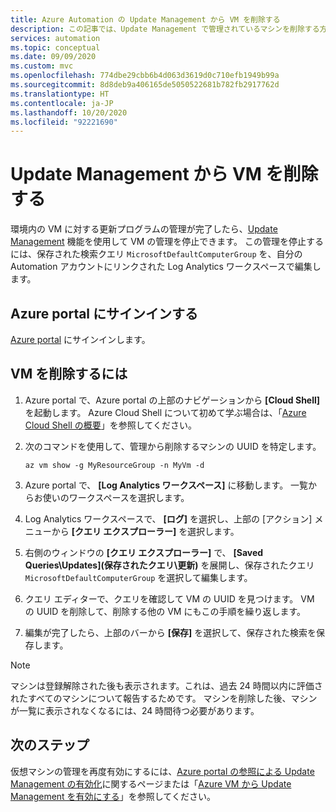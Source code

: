 ```yaml
---
title: Azure Automation の Update Management から VM を削除する
description: この記事では、Update Management で管理されているマシンを削除する方法について説明します。
services: automation
ms.topic: conceptual
ms.date: 09/09/2020
ms.custom: mvc
ms.openlocfilehash: 774dbe29cbb6b4d063d3619d0c710efb1949b99a
ms.sourcegitcommit: 8d8deb9a406165de5050522681b782fb2917762d
ms.translationtype: HT
ms.contentlocale: ja-JP
ms.lasthandoff: 10/20/2020
ms.locfileid: "92221690"
---
```

# <a name="remove-vms-from-update-management"></a>Update Management から VM を削除する

環境内の VM に対する更新プログラムの管理が完了したら、[Update Management](overview.md) 機能を使用して VM の管理を停止できます。 この管理を停止するには、保存された検索クエリ `MicrosoftDefaultComputerGroup` を、自分の Automation アカウントにリンクされた Log Analytics ワークスペースで編集します。

## <a name="sign-into-the-azure-portal"></a>Azure portal にサインインする

[Azure portal](https://portal.azure.com) にサインインします。

## <a name="to-remove-your-vms"></a>VM を削除するには

1. Azure portal で、Azure portal の上部のナビゲーションから **[Cloud Shell]** を起動します。 Azure Cloud Shell について初めて学ぶ場合は、「[Azure Cloud Shell の概要](../../cloud-shell/overview.md)」を参照してください。

2. 次のコマンドを使用して、管理から削除するマシンの UUID を特定します。

    ```azurecli
    az vm show -g MyResourceGroup -n MyVm -d
    ```

3. Azure portal で、 **[Log Analytics ワークスペース]** に移動します。 一覧からお使いのワークスペースを選択します。

4. Log Analytics ワークスペースで、 **[ログ]** を選択し、上部の [アクション] メニューから **[クエリ エクスプローラー]** を選択します。

5. 右側のウィンドウの **[クエリ エクスプローラー]** で、 **[Saved Queries\Updates]\(保存されたクエリ\更新\)** を展開し、保存されたクエリ `MicrosoftDefaultComputerGroup` を選択して編集します。

6. クエリ エディターで、クエリを確認して VM の UUID を見つけます。 VM の UUID を削除して、削除する他の VM にもこの手順を繰り返します。

7. 編集が完了したら、上部のバーから **[保存]** を選択して、保存された検索を保存します。

>[!NOTE]
>マシンは登録解除された後も表示されます。これは、過去 24 時間以内に評価されたすべてのマシンについて報告するためです。 マシンを削除した後、マシンが一覧に表示されなくなるには、24 時間待つ必要があります。

## <a name="next-steps"></a>次のステップ

仮想マシンの管理を再度有効にするには、[Azure portal の参照による Update Management の有効化](enable-from-portal.md)に関するページまたは「[Azure VM から Update Management を有効にする](enable-from-vm.md)」を参照してください。